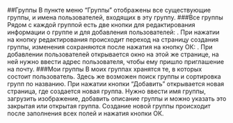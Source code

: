 ##Группы
 В пункте меню “Группы” отображены все существующие группы, и имена пользователей, входящих в эту группу.
###Все группы
 Рядом с каждой группой есть две кнопки для редактирования информации о группе и для добавления пользователей:  . 
 При нажатии на кнопку редактирования происходит переход на страницу создания группы, изменения сохраняются 
 после нажатия на кнопку ОК:  . 
 При добавлении пользователей открывается окно на этой же странице, на ней нужно ввести адрес пользователя, 
      чтобы ему пришло приглашение на почту.
###Мои группы
 В моих группах хранятся те, в которых состоит пользователь. 
 Здесь же возможен поиск группы и сортировка групп по названию.
При нажатии кнопки “Добавить” открывается новая страница, где создается новая группа. 
Нужно ввести имя группы, загрузить изображение, добавить описание группы и можно указать это закрытая 
или открытая группа. Создание новой группы происходит после заполнения всех полей и нажатия кнопки  ОК.
